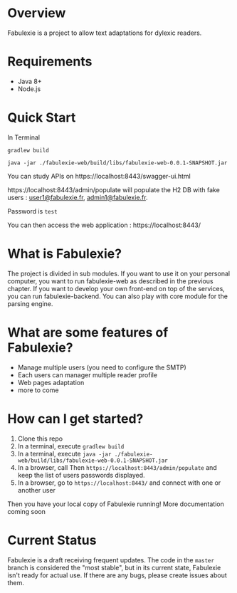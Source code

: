 Overview
=====

Fabulexie is a project to allow text adaptations for dylexic readers.

Requirements
============

- Java 8+
- Node.js

Quick Start
===========

In Terminal

`gradlew build`

`java -jar ./fabulexie-web/build/libs/fabulexie-web-0.0.1-SNAPSHOT.jar`

You can study APIs on https://localhost:8443/swagger-ui.html

https://localhost:8443/admin/populate will populate the H2 DB with fake users : user1@fabulexie.fr, admin1@fabulexie.fr. 

Password is `test`

You can then access the web application :
https://localhost:8443/

What is Fabulexie?
===============

The project is divided in sub modules. If you want to use it on your personal computer, you want to run fabulexie-web as described in the previous chapter. 
If you want to develop your own front-end on top of the services, you can run fabulexie-backend. 
You can also play with core module for the parsing engine.

What are some features of Fabulexie?
=================================

- Manage multiple users (you need to configure the SMTP)
- Each users can manager multiple reader profile
- Web pages adaptation
- more to come

How can I get started?
======================

1. Clone this repo
2. In a terminal, execute `gradlew build`
3. In a terminal, execute `java -jar ./fabulexie-web/build/libs/fabulexie-web-0.0.1-SNAPSHOT.jar`
4. In a browser, call Then `https://localhost:8443/admin/populate` and keep the list of users passwords displayed.
5. In a browser, go to `https://localhost:8443/` and connect with one or another user

Then you have your local copy of Fabulexie running! More documentation coming soon

Current Status
==============

Fabulexie is a draft receiving frequent updates. The code in the `master` branch is considered the "most stable", but in its current state, Fabulexie isn't ready for actual use.
If there are any bugs, please create issues about them.
